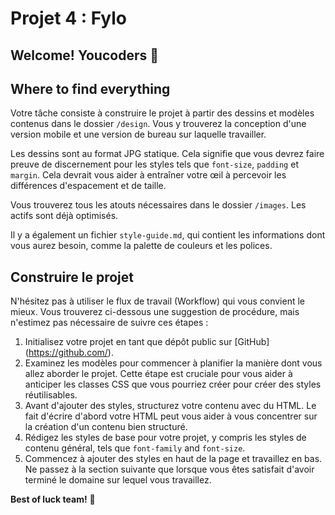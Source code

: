 # Projet 4 : Fylo

## Welcome! Youcoders 👋

## Where to find everything

Votre tâche consiste à construire le projet à partir des dessins et modèles contenus dans le dossier  `/design`. Vous y trouverez la conception d'une version mobile et une version de bureau sur laquelle travailler. 

Les dessins sont au format JPG statique. Cela signifie que vous devrez faire preuve de discernement pour les styles tels que  `font-size`, `padding` et `margin`. Cela devrait vous aider à entraîner votre œil à percevoir les différences d'espacement et de taille.

Vous trouverez tous les atouts nécessaires dans le dossier `/images`. Les actifs sont déjà optimisés.

Il y a également un fichier `style-guide.md`, qui contient les informations dont vous aurez besoin, comme la palette de couleurs et les polices.

## Construire le projet

N'hésitez pas à utiliser le flux de travail (Workflow) qui vous convient le mieux. Vous trouverez ci-dessous une suggestion de procédure, mais n'estimez pas nécessaire de suivre ces étapes :

1. Initialisez votre projet en tant que dépôt public sur [GitHub] (https://github.com/).
2. Examinez les modèles pour commencer à planifier la manière dont vous allez aborder le projet. Cette étape est cruciale pour vous aider à anticiper les classes CSS que vous pourriez créer pour créer des styles réutilisables.
3. Avant d'ajouter des styles, structurez votre contenu avec du HTML. Le fait d'écrire d'abord votre HTML peut vous aider à vous concentrer sur la création d'un contenu bien structuré.
4. Rédigez les styles de base pour votre projet, y compris les styles de contenu général, tels que `font-family` and `font-size`.
5. Commencez à ajouter des styles en haut de la page et travaillez en bas. Ne passez à la section suivante que lorsque vous êtes satisfait d'avoir terminé le domaine sur lequel vous travaillez.



**Best of luck team!** 🚀